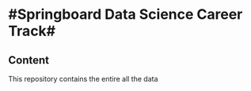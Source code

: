 #Springboard Data Science Career Track#
===

Content
---

This repository contains the entire all the data

